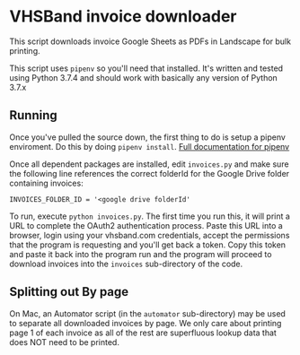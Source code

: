 # VHSBand invoice downloader

This script downloads invoice Google Sheets as PDFs in Landscape for bulk printing.

This script uses `pipenv` so you'll need that installed. It's written and tested using Python 3.7.4 and should work with basically any version of Python 3.7.x

## Running

Once you've pulled the source down, the first thing to do is setup a pipenv enviroment. Do this by doing `pipenv install`. [Full documentation for pipenv](https://docs.pipenv.org/en/latest/)

Once all dependent packages are installed, edit `invoices.py` and make sure the following line references the correct folderId for the Google Drive folder containing invoices:

```
INVOICES_FOLDER_ID = '<google drive folderId'
```

To run, execute `python invoices.py`. The first time you run this, it will print a URL to complete the OAuth2 authentication process. Paste this URL into a browser, login using your vhsband.com credentials, accept the permissions that the program is requesting and you'll get back a token. Copy this token and paste it back into the program run and the program will proceed to download invoices into the `invoices` sub-directory of the code.

## Splitting out By page

On Mac, an Automator script (in the `automator` sub-directory) may be used to separate all downloaded invoices by page. We only care about printing page 1 of each invoice as all of the rest are superfluous lookup data that does NOT need to be printed.